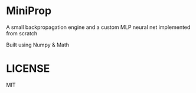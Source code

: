 # MiniProp

A small backpropagation engine and a custom MLP neural net implemented from scratch 

Built using Numpy & Math

# LICENSE 
MIT
